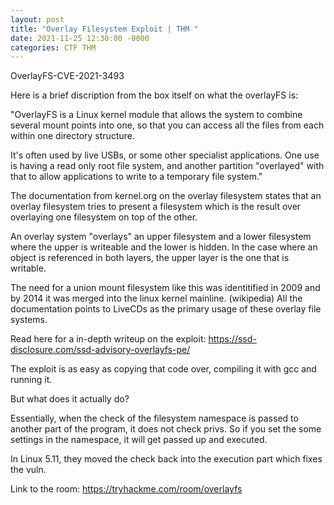 ```yaml
---
layout: post
title: "Overlay Filesystem Exploit | THM "
date: 2021-11-25 12:30:00 -0000
categories: CTF THM
---
```


OverlayFS-CVE-2021-3493

Here is a brief discription from the box itself on what the overlayFS is:  

"OverlayFS is a Linux kernel module that allows the system to combine several mount points into one, so that you can access all the files from each within one directory structure.

It's often used by live USBs, or some other specialist applications. One use is having a read only root file system, and another partition "overlayed" with that to allow applications to write to a temporary file system."  



The documentation from kernel.org on the overlay filesystem states that an overlay filesystem tries to present a filesystem which is the result over overlaying one filesystem on top of the other.  

An overlay system "overlays" an upper filesystem and a lower filesystem where the upper is writeable and the lower is hidden. In the case where an object is referenced in both layers, the upper layer is the one that is writable.  

The need for a union mount filesystem like this was identitified in 2009 and by 2014 it was merged into the linux kernel mainline. (wikipedia)
All the documentation points to LiveCDs as the primary usage of these overlay file systems.  

Read here for a in-depth writeup on the exploit:
https://ssd-disclosure.com/ssd-advisory-overlayfs-pe/

The exploit is as easy as copying that code over, compiling it with gcc and running it.  

But what does it actually do?  

Essentially, when the check of the filesystem namespace is passed to another part of the program, it does not check privs. So if you set the some settings in the namespace, it will get passed up and executed.  

In Linux 5.11, they moved the check back into the execution part which fixes the vuln.

Link to the room: https://tryhackme.com/room/overlayfs

